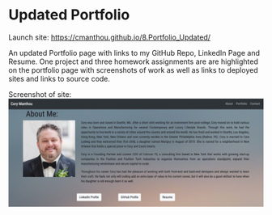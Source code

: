 # Updated Portfolio

Launch site: https://cmanthou.github.io/8.Portfolio_Updated/

An updated Portfolio page with links to my GitHub Repo, LinkedIn Page and Resume.  One project and three homework assignments are are highlighted on the portfolio page with screenshots of work as well as links to deployed sites and links to source code.

Screenshot of site: 
<img src = "Assets/PortfolioShot.png"/>